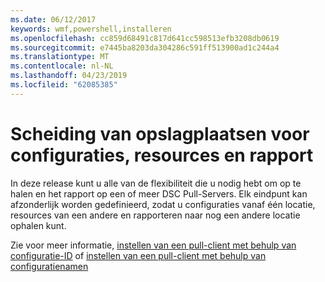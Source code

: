 ```yaml
---
ms.date: 06/12/2017
keywords: wmf,powershell,installeren
ms.openlocfilehash: cc859d68491c817d641cc598513efb3208db0619
ms.sourcegitcommit: e7445ba8203da304286c591ff513900ad1c244a4
ms.translationtype: MT
ms.contentlocale: nl-NL
ms.lasthandoff: 04/23/2019
ms.locfileid: "62085385"
---
```

# <a name="separation-of-configuration-resource-and-report-repositories"></a>Scheiding van opslagplaatsen voor configuraties, resources en rapport

In deze release kunt u alle van de flexibiliteit die u nodig hebt om op te halen en het rapport op een of meer DSC Pull-Servers. Elk eindpunt kan afzonderlijk worden gedefinieerd, zodat u configuraties vanaf één locatie, resources van een andere en rapporteren naar nog een andere locatie ophalen kunt.

Zie voor meer informatie, [instellen van een pull-client met behulp van configuratie-ID](https://msdn.microsoft.com/powershell/dsc/pullclientconfigid) of [instellen van een pull-client met behulp van configuratienamen](https://msdn.microsoft.com/powershell/dsc/pullclientconfignames)
